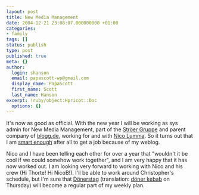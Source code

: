 ```yaml
---
layout: post
title: New Media Management
date: 2004-12-21 23:08:07.000000000 +01:00
categories:
- family
tags: []
status: publish
type: post
published: true
meta: {}
author:
  login: shanson
  email: papascott-wp@gmail.com
  display_name: PapaScott
  first_name: Scott
  last_name: Hanson
excerpt: !ruby/object:Hpricot::Doc
  options: {}
---
```

<p>It's now as good as official. With the new year I will be working as sys admin for New Media Management, part of the <a href="http://www.stroeer.com/">Ströer Gruppe</a> and parent company of <a href="http://www.blogg.de/">blogg.de</a>, working for and with <a title="Tschüß orangemedia.de! [Lummaland - das Weblog]" href="http://lumma.de/eintrag.php?id=1062">Nico Lumma</a>. So it turns out that I am <a title="PapaScott: blogging can help smart people get jobs" href="http://www.papascott.de/archives/2004/11/20/blogging-can-help-smart-people-get-jobs/">smart enough</a> after all to get a job because of my weblog. </p>
<p>Nico and I have been telling each other for over a year that "wouldn't it be cool if we could somehow work together", and I am very happy that it has now worked out. I am looking very forward to working with Nico and his crew (Hi Thorte! Hi NicoB!). I'll be able to work around Christopher's schedule, but I'm sure that <a title="Google Search: site:lumma.de Dönerstag" href="http://www.google.de/search?q=+site:lumma.de+D%C3%B6nerstag">Dönerstag</a>  (translation: <a href="http://en.wikipedia.org/wiki/Kebab">döner kebab</a> on Thursday) will become a regular part of my weekly plan.</p>
